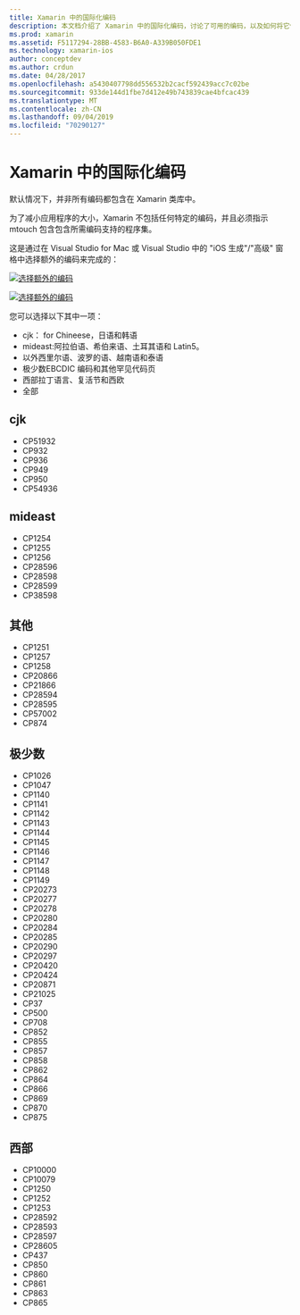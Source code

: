 ```yaml
---
title: Xamarin 中的国际化编码
description: 本文档介绍了 Xamarin 中的国际化编码，讨论了可用的编码，以及如何将它们添加到应用中。
ms.prod: xamarin
ms.assetid: F5117294-28BB-4583-B6A0-A339B050FDE1
ms.technology: xamarin-ios
author: conceptdev
ms.author: crdun
ms.date: 04/28/2017
ms.openlocfilehash: a5430407798dd556532b2cacf592439acc7c02be
ms.sourcegitcommit: 933de144d1fbe7d412e49b743839cae4bfcac439
ms.translationtype: MT
ms.contentlocale: zh-CN
ms.lasthandoff: 09/04/2019
ms.locfileid: "70290127"
---
```

# <a name="internationalization-encodings-in-xamarinios"></a>Xamarin 中的国际化编码

默认情况下，并非所有编码都包含在 Xamarin 类库中。

为了减小应用程序的大小，Xamarin 不包括任何特定的编码，并且必须指示 mtouch 包含包含所需编码支持的程序集。

这是通过在 Visual Studio for Mac 或 Visual Studio 中的 "iOS 生成"/"高级" 窗格中选择额外的编码来完成的：

 [![](encodings-images/00.png "选择额外的编码")](encodings-images/00.png#lightbox)

 [![](encodings-images/00a.png "选择额外的编码")](encodings-images/00a.png#lightbox)

您可以选择以下其中一项：

- cjk： for Chineese，日语和韩语
- mideast:阿拉伯语、希伯来语、土耳其语和 Latin5。
- 以外西里尔语、波罗的语、越南语和泰语
- 极少数EBCDIC 编码和其他罕见代码页
- 西部拉丁语言、复活节和西欧
- 全部


 <a name="cjk" />


## <a name="cjk"></a>cjk

- CP51932
- CP932
- CP936
- CP949
- CP950
- CP54936


 <a name="mideast" />


## <a name="mideast"></a>mideast

- CP1254
- CP1255
- CP1256
- CP28596
- CP28598
- CP28599
- CP38598


 <a name="other" />


## <a name="other"></a>其他

- CP1251
- CP1257
- CP1258
- CP20866
- CP21866
- CP28594
- CP28595
- CP57002
- CP874


 <a name="rare" />


## <a name="rare"></a>极少数

- CP1026
- CP1047
- CP1140
- CP1141
- CP1142
- CP1143
- CP1144
- CP1145
- CP1146
- CP1147
- CP1148
- CP1149
- CP20273
- CP20277
- CP20278
- CP20280
- CP20284
- CP20285
- CP20290
- CP20297
- CP20420
- CP20424
- CP20871
- CP21025
- CP37
- CP500
- CP708
- CP852
- CP855
- CP857
- CP858
- CP862
- CP864
- CP866
- CP869
- CP870
- CP875


 <a name="west" />


## <a name="west"></a>西部

- CP10000
- CP10079
- CP1250
- CP1252
- CP1253
- CP28592
- CP28593
- CP28597
- CP28605
- CP437
- CP850
- CP860
- CP861
- CP863
- CP865

